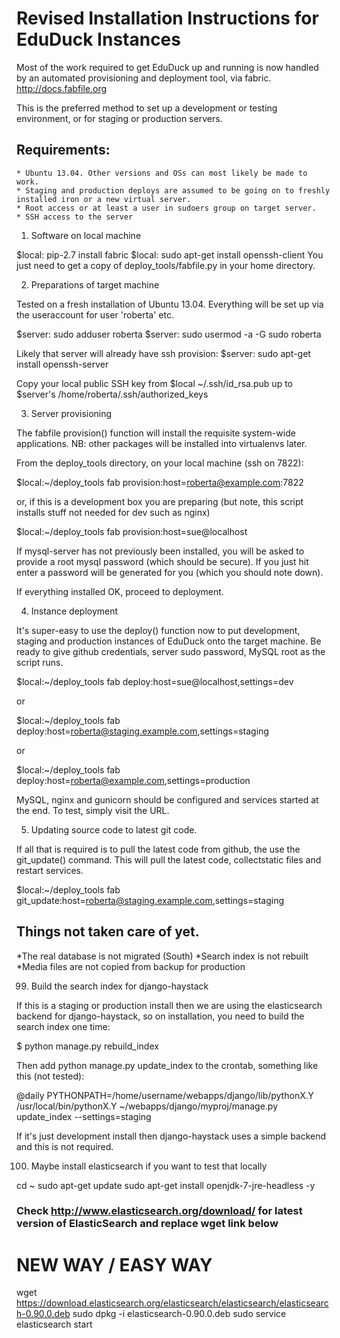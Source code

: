 Revised Installation Instructions for EduDuck Instances
=======================================================

Most of the work required to get EduDuck up and running is now handled by an
automated provisioning and deployment tool, via fabric. http://docs.fabfile.org

This is the preferred method to set up a development or testing environment,
or for staging or production servers.

## Requirements:

    * Ubuntu 13.04. Other versions and OSs can most likely be made to work.
    * Staging and production deploys are assumed to be going on to freshly 
    installed iron or a new virtual server.
    * Root access or at least a user in sudoers group on target server.
    * SSH access to the server

1. Software on local machine

$local: pip-2.7 install fabric
$local: sudo apt-get install openssh-client
You just need to get a copy of deploy_tools/fabfile.py in your home directory.

2. Preparations of target machine

Tested on a fresh installation of Ubuntu 13.04.
Everything will be set up via the useraccount for user 'roberta' etc.

$server: sudo adduser roberta
$server: sudo usermod -a -G sudo roberta

Likely that server will already have ssh provision:
$server: sudo apt-get install openssh-server

Copy your local public SSH key from $local ~/.ssh/id_rsa.pub up to 
$server's /home/roberta/.ssh/authorized_keys

3. Server provisioning

The fabfile provision() function will install the requisite system-wide 
applications. NB: other packages will be installed into virtualenvs later.

From the deploy_tools directory, on your local machine (ssh on 7822):

$local:~/deploy_tools fab provision:host=roberta@example.com:7822

or, if this is a development box you are preparing 
(but note, this script installs stuff not needed for dev such as nginx)

$local:~/deploy_tools fab provision:host=sue@localhost

If mysql-server has not previously been installed, you will be asked to provide
a root mysql password (which should be secure). If you just hit enter a password 
will be generated for you (which you should note down).

If everything installed OK, proceed to deployment.

4. Instance deployment

It's super-easy to use the deploy() function now to put development, staging
and production instances of EduDuck onto the target machine. Be ready to give
github credentials, server sudo password, MySQL root as the script runs.

$local:~/deploy_tools fab deploy:host=sue@localhost,settings=dev

or 

$local:~/deploy_tools fab deploy:host=roberta@staging.example.com,settings=staging

or 

$local:~/deploy_tools fab deploy:host=roberta@example.com,settings=production

MySQL, nginx and gunicorn should be configured and services started at the end.
To test, simply visit the URL.

5. Updating source code to latest git code.

If all that is required is to pull the latest code from github, the use the 
git_update() command. This will pull the latest code, collectstatic files and
restart services.

$local:~/deploy_tools fab git_update:host=roberta@staging.example.com,settings=staging


## Things not taken care of yet.
*The real database is not migrated (South)
*Search index is not rebuilt
*Media files are not copied from backup for production

99. Build the search index for django-haystack

If this is a staging or production install then we are using the elasticsearch backend for django-haystack, so on installation, you need to build the search index one time:
   
   $ python manage.py rebuild_index

Then add python manage.py update_index to the crontab, something like this (not tested):

   @daily PYTHONPATH=/home/username/webapps/django/lib/pythonX.Y /usr/local/bin/pythonX.Y ~/webapps/django/myproj/manage.py update_index --settings=staging

If it's just development install then django-haystack uses a simple backend and this is not required.

100. Maybe install elasticsearch if you want to test that locally

cd ~
sudo apt-get update
sudo apt-get install openjdk-7-jre-headless -y
 
 
### Check http://www.elasticsearch.org/download/ for latest version of ElasticSearch and replace wget link below
 
# NEW WAY / EASY WAY
wget https://download.elasticsearch.org/elasticsearch/elasticsearch/elasticsearch-0.90.0.deb
sudo dpkg -i elasticsearch-0.90.0.deb
sudo service elasticsearch start

